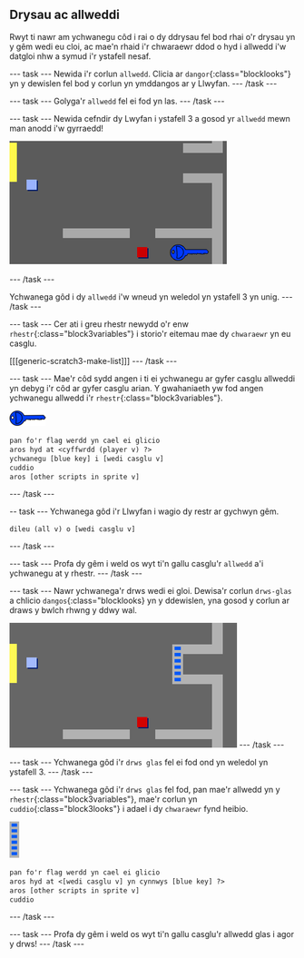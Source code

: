 ## Drysau ac allweddi

Rwyt ti nawr am ychwanegu côd i rai o dy ddrysau fel bod rhai o'r drysau yn y gêm wedi eu cloi, ac mae'n rhaid i'r chwaraewr ddod o hyd i allwedd i'w datgloi nhw a symud i'r ystafell nesaf.

\--- task \--- Newida i'r corlun `allwedd`. Clicia ar `dangor`{:class="blocklooks"} yn y dewislen fel bod y corlun yn ymddangos ar y Llwyfan. \--- /task \---

\--- task \--- Golyga'r `allwedd` fel ei fod yn las. \--- /task \---

\--- task \--- Newida cefndir dy Lwyfan i ystafell 3 a gosod yr `allwedd` mewn man anodd i'w gyrraedd!

![sgrinlun](images/world-key.png)

\--- /task \---

Ychwanega gôd i dy `allwedd` i'w wneud yn weledol yn ystafell 3 yn unig. \--- /task \---

\--- task \--- Cer ati i greu rhestr newydd o'r enw `rhestr`{:class="block3variables"} i storio'r eitemau mae dy `chwaraewr` yn eu casglu.

[[[generic-scratch3-make-list]]] \--- /task \---

\--- task \--- Mae'r côd sydd angen i ti ei ychwanegu ar gyfer casglu allweddi yn debyg i'r côd ar gyfer casglu arian. Y gwahaniaeth yw fod angen ychwanegu allwedd i'r `rhestr`{:class="block3variables"}.

![allwedd](images/key.png)

```blocks3
pan fo'r flag werdd yn cael ei glicio
aros hyd at <cyffwrdd (player v) ?>
ychwanegu [blue key] i [wedi casglu v]
cuddio
aros [other scripts in sprite v]
```

\--- /task \---

-- task \--- Ychwanega gôd i'r Llwyfan i wagio dy restr ar gychwyn gêm.

```blocks3
dileu (all v) o [wedi casglu v]
```

\--- /task \---

\--- task \--- Profa dy gêm i weld os wyt ti'n gallu casglu'r `allwedd` a'i ychwanegu at y rhestr. \--- /task \---

\--- task \--- Nawr ychwanega'r drws wedi ei gloi. Dewisa'r corlun `drws-glas` a chlicio `dangos`{:class="blocklooks} yn y ddewislen, yna gosod y corlun ar draws y bwlch rhwng y ddwy wal.

![sgrinlun](images/world-door.png) \--- /task \---

\--- task \--- Ychwanega gôd i'r `drws glas` fel ei fod ond yn weledol yn ystafell 3. \--- /task \---

\--- task \--- Ychwanega gôd i'r `drws glas` fel fod, pan mae'r allwedd yn y `rhestr`{:class="block3variables"}, mae'r corlun yn `cuddio`{:class="block3looks"} i adael i dy `chwaraewr` fynd heibio.

![drws](images/door.png)

```blocks3
pan fo'r flag werdd yn cael ei glicio
aros hyd at <[wedi casglu v] yn cynnwys [blue key] ?>
aros [other scripts in sprite v]
cuddio
```

\--- /task \---

\--- task \--- Profa dy gêm i weld os wyt ti'n gallu casglu'r allwedd glas i agor y drws! \--- /task \---